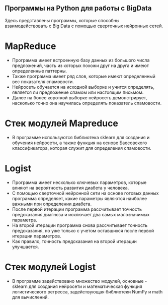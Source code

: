 ## Программы на Python для работы с BigData
Здесь представлены программы, которые способны взаимодействовать с Big Data с помощью сверточных нейронных сетей.

# MapReduce
- Программа имеет встроенную базу данных из большого числа предложений, часть из которых похожи друг на друга и имеют определенные паттерны.
- Также программа имеет ряд слов, которые имеют определенный вес показателя спамовости.
- Нейросеть обучается на исходной выборке и учится определять, является ли предложение спамом или настоящим письмом.
- Далее на более короткой выборке нейросеть демонстрирует, насколько точно она научилась определять показатель спамовости.

# Стек модулей Mapreduce
- В программе используются библиотека sklearn для создания и обучения нейросети, а также функция на основе Баесовского классификатора, которая служит для определения спамовости.

# Logist
- Программа имеет несколько ключевых параметров, которые влияют на вероятность развития диабета у человека.
- С помощью сверточной нейронной сети на основе готовых данных программа определяет, какие параметры являются наиболее важными при определении диабета.
- После первой итерации программа рассчитывает точность предсказания диагноза и исключает два самых малозначимых параметра.
- На второй итерации программа снова рассчитывает точность предсказания, но уже только с учетом оставшихся после первой итерации параметров.
- Как правило, точность предсказания на второй итерации улучшается.

# Стек модулей Logist
- В программе задействовано множество модулей, основные - sklearn для создания нейросети и математическая функция логистического регресса, задействующая библиотеки NumPy и math для вычислений.
